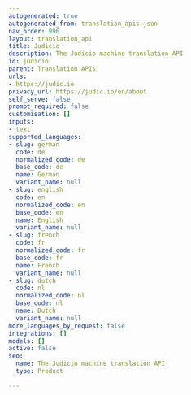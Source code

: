 ```yaml
---
autogenerated: true
autogenerated_from: translation_apis.json
nav_order: 996
layout: translation_api
title: Judicio
description: The Judicio machine translation API
id: judicio
parent: Translation APIs
urls:
- https://judic.io
privacy_url: https://judic.io/en/about
self_serve: false
prompt_required: false
customisation: []
inputs:
- text
supported_languages:
- slug: german
  code: de
  normalized_code: de
  base_code: de
  name: German
  variant_name: null
- slug: english
  code: en
  normalized_code: en
  base_code: en
  name: English
  variant_name: null
- slug: french
  code: fr
  normalized_code: fr
  base_code: fr
  name: French
  variant_name: null
- slug: dutch
  code: nl
  normalized_code: nl
  base_code: nl
  name: Dutch
  variant_name: null
more_languages_by_request: false
integrations: []
models: []
active: false
seo:
  name: The Judicio machine translation API
  type: Product

---
```


